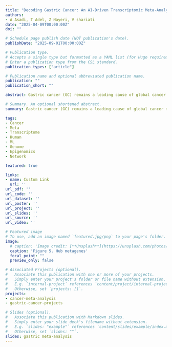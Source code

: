 ```yaml
---
title: "Decoding Gastric Cancer: An AI-Driven Transcriptomic Meta-Analysis"
authors:
- A Asadi, T Adel, Z Nayeri, V shariati
date: "2025-04-09T00:00:00Z"
doi: ""

# Schedule page publish date (NOT publication's date).
publishDate: "2025-09-01T00:00:00Z"

# Publication type.
# Accepts a single type but formatted as a YAML list (for Hugo requirements).
# Enter a publication type from the CSL standard.
publication_types: ["article"]

# Publication name and optional abbreviated publication name.
publication: ""
publication_short: ""

abstract: Gastric cancer (GC) remains a leading cause of global cancer mortality, necessitating deeper insights into its molecular mechanisms. This meta-analysis and systematic review integrated transcriptomic data from 28 studies (14 RNA-seq, 13 microarray) to identify critical genes and pathways driving GC progression. Leveraging AI-driven approaches for data harmonization and batch effect correction, we standardized raw datasets from public repositories (GEO, SRA, TCGA) and performed rigorous quality control. Differential expression analysis using edgeR and LIMMA identified 1,163 differentially expressed genes (DEGs), including CST1 (most up-regulated) and PGA3 (most down-regulated). Pathway enrichment revealed tumor proliferation (E2F targets, G2-M checkpoint), ECM remodeling (collagens, MMPs), immune evasion (CXCL chemokines), and metabolic reprogramming as key processes. Protein-protein interaction (PPI) network analysis highlighted hub genes such as AURKA, COL1A1, and IL6, while AI-enhanced clustering delineated functional modules linked to metastasis and prognosis. Survival and immune infiltration analyses underscored the clinical relevance of identified genes. Notably, ERBB4 down-regulation and collagen family up-regulation were mechanistically tied to apoptosis resistance and microenvironment stiffening. AI algorithms further aided in resolving dataset heterogeneity and prioritizing high-confidence biomarkers. This study provides a comprehensive transcriptomic landscape of GC, emphasizing the interplay between genetic drivers, tumor microenvironment, and immune evasion. 

# Summary. An optional shortened abstract.
summary: Gastric cancer (GC) remains a leading cause of global cancer mortality, necessitating deeper insights into its molecular mechanisms. This meta-analysis and systematic review integrated transcriptomic data from 28 studies (14 RNA-seq, 13 microarray) to identify critical genes and pathways driving GC progression. Leveraging AI-driven approaches for data harmonization and batch effect correction, we standardized raw datasets from public repositories (GEO, SRA, TCGA) and performed rigorous quality control. Differential expression analysis using edgeR and LIMMA identified 1,163 differentially expressed genes (DEGs), including CST1 (most up-regulated) and PGA3 (most down-regulated). Pathway enrichment revealed tumor proliferation (E2F targets, G2-M checkpoint), ECM remodeling (collagens, MMPs), immune evasion (CXCL chemokines), and metabolic reprogramming as key processes. Protein-protein interaction (PPI) network analysis highlighted hub genes such as AURKA, COL1A1, and IL6, while AI-enhanced clustering delineated functional modules linked to metastasis and prognosis. Survival and immune infiltration analyses underscored the clinical relevance of identified genes. Notably, ERBB4 down-regulation and collagen family up-regulation were mechanistically tied to apoptosis resistance and microenvironment stiffening. AI algorithms further aided in resolving dataset heterogeneity and prioritizing high-confidence biomarkers. This study provides a comprehensive transcriptomic landscape of GC, emphasizing the interplay between genetic drivers, tumor microenvironment, and immune evasion. The integration of AI methodologies enhanced robustness in cross-study data synthesis, offering novel therapeutic targets and underscoring the potential of computational strategies in advancing GC research. These findings illuminate pathways for precision oncology and underscore the need for multi-omics approaches to unravel GC complexity.

tags:
- Cancer
- Meta
- Transcriptome
- Human
- ML
- Genome
- Epigenomics
- Network

featured: true

links:
- name: Custom Link
  url: ''
url_pdf: ''
url_code: ''
url_dataset: ''
url_poster: ''
url_project: ''
url_slides: ''
url_source: ''
url_video: ''

# Featured image
# To use, add an image named `featured.jpg/png` to your page's folder. 
image:
  # caption: 'Image credit: [**Unsplash**](https://unsplash.com/photos/s9CC2SKySJM)'
  caption: 'Figure 5. Hub metagenes'
  focal_point: ""
  preview_only: false

# Associated Projects (optional).
#   Associate this publication with one or more of your projects.
#   Simply enter your project's folder or file name without extension.
#   E.g. `internal-project` references `content/project/internal-project/index.md`.
#   Otherwise, set `projects: []`.
projects:
- cancer-meta-analysis
- gastric-cancer-projects

# Slides (optional).
#   Associate this publication with Markdown slides.
#   Simply enter your slide deck's filename without extension.
#   E.g. `slides: "example"` references `content/slides/example/index.md`.
#   Otherwise, set `slides: ""`.
slides: gastric meta-analysis
---
```


